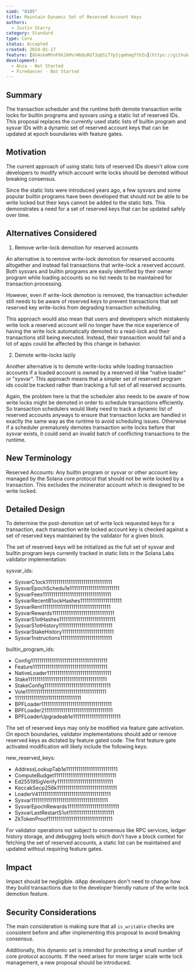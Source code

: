 ```yaml
---
simd: "0105"
title: Maintain Dynamic Set of Reserved Account Keys
authors:
  - Justin Starry
category: Standard
type: Core
status: Accepted
created: 2024-01-17
feature: [8U4skmMVnF6k2kMvrWbQuRUT3qQSiTYpSjqmhmgfthZu](https://github.com/solana-labs/solana/issues/34899)
development:
  - Anza - Not Started
  - Firedancer - Not Started
---
```


## Summary

The transaction scheduler and the runtime both demote transaction write locks
for builtin programs and sysvars using a static list of reserved IDs. This
proposal replaces the currently used static lists of builtin program and sysvar
IDs with a dynamic set of reserved account keys that can be updated at epoch
boundaries with feature gates.

## Motivation

The current approach of using static lists of reserved IDs doesn't allow core
developers to modify which account write locks should be demoted without
breaking consensus.

Since the static lists were introduced years ago, a few sysvars and some popular
builtin programs have been developed that should not be able to be write locked
but their keys cannot be added to the static lists. This demonstrates a need for
a set of reserved keys that can be updated safely over time.

## Alternatives Considered

1. Remove write-lock demotion for reserved accounts

An alternative is to remove write-lock demotion for reserved accounts altogether
and instead fail transactions that write-lock a reserved account. Both sysvars
and builtin programs are easily identified by their owner program while loading
accounts so no list needs to be maintained for transaction processing.

However, even if write-lock demotion is removed, the transaction scheduler still
needs to be aware of reserved keys to prevent transactions that set reserved key
write-locks from degrading transaction scheduling.

This approach would also mean that users and developers which mistakenly write
lock a reserved account will no longer have the nice experience of having the
write lock automatically demoted to a read-lock and their transactions still
being executed. Instead, their transaction would fail and a lot of apps could be
affected by this change in behavior.

2. Demote write-locks lazily

Another alternative is to demote write-locks while loading transaction accounts
if a loaded account is owned by a reserved id like "native loader" or "sysvar".
This approach means that a simpler set of reserved program ids could be tracked
rather than tracking a full set of all reserved accounts.

Again, the problem here is that the scheduler also needs to be aware of how
write locks might be demoted in order to schedule transactions efficiently. So
transaction schedulers would likely need to track a dynamic list of reserved
accounts anyways to ensure that transaction locks are handled in exactly the
same way as the runtime to avoid scheduling issues. Otherwise if a scheduler
prematurely demotes transaction write locks before that sysvar exists, it could
send an invalid batch of conflicting transactions to the runtime.

## New Terminology

Reserved Accounts: Any builtin program or sysvar or other account key managed by
the Solana core protocol that should not be write locked by a transaction. This
excludes the incinerator account which is designed to be write locked.

## Detailed Design

To determine the post-demotion set of write lock requested keys for a
transaction, each transaction write locked account key is checked against a set
of reserved keys maintained by the validator for a given block.

The set of reserved keys will be initialized as the full set of sysvar and
builtin program keys currently tracked in static lists in the Solana Labs
validator implementation:

sysvar_ids:

- SysvarC1ock11111111111111111111111111111111
- SysvarEpochSchedu1e111111111111111111111111
- SysvarFees111111111111111111111111111111111
- SysvarRecentB1ockHashes11111111111111111111
- SysvarRent111111111111111111111111111111111
- SysvarRewards111111111111111111111111111111
- SysvarS1otHashes111111111111111111111111111
- SysvarS1otHistory11111111111111111111111111
- SysvarStakeHistory1111111111111111111111111
- Sysvar1nstructions1111111111111111111111111

builtin_program_ids:

- Config1111111111111111111111111111111111111
- Feature111111111111111111111111111111111111
- NativeLoader1111111111111111111111111111111
- Stake11111111111111111111111111111111111111
- StakeConfig11111111111111111111111111111111
- Vote111111111111111111111111111111111111111
- 11111111111111111111111111111111
- BPFLoader1111111111111111111111111111111111
- BPFLoader2111111111111111111111111111111111
- BPFLoaderUpgradeab1e11111111111111111111111

The set of reserved keys may only be modified via feature gate activation. On
epoch boundaries, validator implementations should add or remove reserved keys
as dictated by feature gated code. The first feature gate activated modification
will likely include the following keys:

new_reserved_keys:

- AddressLookupTab1e1111111111111111111111111
- ComputeBudget111111111111111111111111111111
- Ed25519SigVerify111111111111111111111111111
- KeccakSecp256k11111111111111111111111111111
- LoaderV411111111111111111111111111111111111
- Sysvar1111111111111111111111111111111111111
- SysvarEpochRewards1111111111111111111111111
- SysvarLastRestartS1ot1111111111111111111111
- ZkTokenProof1111111111111111111111111111111

For validator operations not subject to consensus like RPC services, ledger
history storage, and debugging tools which don't have a block context for
fetching the set of reserved accounts, a static list can be maintained and
updated without requiring feature gates.

## Impact

Impact should be negligible. dApp developers don't need to change how they build
transactions due to the developer friendly nature of the write lock demotion
feature.

## Security Considerations

The main consideration is making sure that all `is_writable` checks are
consistent before and after implementing this proposal to avoid breaking
consensus.

Additionally, this dynamic set is intended for protecting a small number of core
protocol accounts. If the need arises for more larger scale write lock
management, a new proposal should be introduced.
